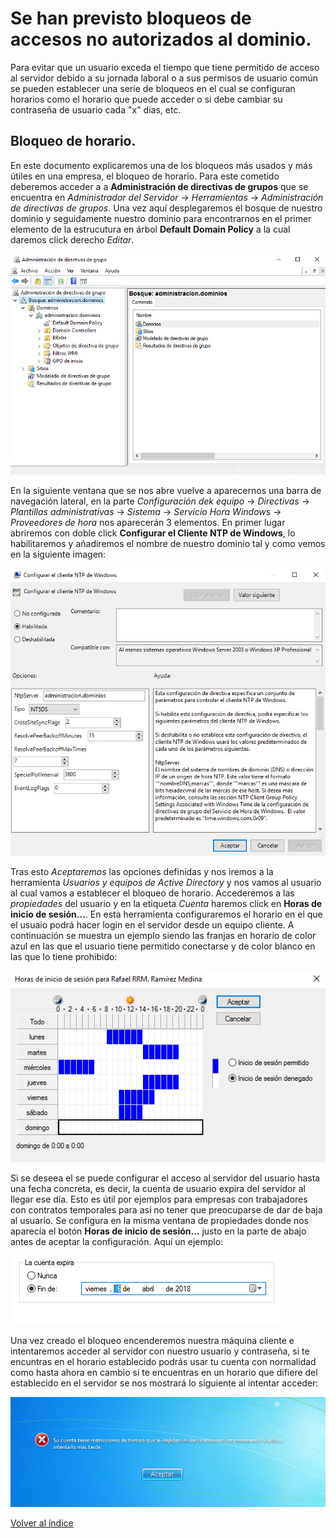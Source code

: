 # Se han previsto bloqueos de accesos no autorizados al dominio.

Para evitar que un usuario exceda el tiempo que tiene permitido de acceso al servidor debido a su jornada laboral o a sus permisos de usuario común se pueden establecer una serie de bloqueos en el cual se configuran horarios como el horario que puede acceder o si debe cambiar su contraseña de usuario cada "x" días, etc.

## Bloqueo de horario.

En este documento explicaremos una de los bloqueos más usados y más útiles en una empresa, el bloqueo de horario. Para este cometido deberemos acceder a a **Administración de directivas de grupos** que se encuentra en *Administrador del Servidor* -> *Herramientas* -> *Administración de directivas de grupos*. Una vez aquí desplegaremos el bosque de nuestro dominio y seguidamente nuestro dominio para encontrarnos en el primer elemento de la estrucutura en árbol **Default Domain Policy** a la cual daremos click derecho *Editar*. 

![alt text](https://github.com/raframmed/administracion_del_acceso_al_dominio/blob/master/assets/images/b/1_administracion_directivas.png "Paso 1")

En la siguiente ventana que se nos abre vuelve a aparecernos una barra de navegación lateral, en la parte *Configuración dek equipo* -> *Directivas* -> *Plantillas administrativas* -> *Sistema* -> *Servicio Hora Windows* -> *Proveedores de hora* nos aparecerán 3 elementos. En primer lugar abriremos con doble click **Configurar el Cliente NTP de Windows**, lo habilitaremos y añadiremos el nombre de nuestro dominio tal y como vemos en la siguiente imagen:

![alt text](https://github.com/raframmed/administracion_del_acceso_al_dominio/blob/master/assets/images/b/2_configurar_cliente.png "Paso 2")

Tras esto *Aceptaremos* las opciones definidas y nos iremos a la herramienta *Usuarios y equipos de Active Directory* y nos vamos al usuario al cual vamos a establecer el bloqueo de horario. Accederemos a las *propiedades* del usuario y en la etiqueta *Cuenta* haremos click en **Horas de inicio de sesión...**. En esta herramienta configuraremos el horario en el que el usuaio podrá hacer login en el servidor desde un equipo cliente. A continuación se muestra un ejemplo siendo las franjas en horario de color azul en las que el usuario tiene permitido conectarse y de color blanco en las que lo tiene prohibido:

![alt text](https://github.com/raframmed/administracion_del_acceso_al_dominio/blob/master/assets/images/b/3_horas.png "Paso 3")

Si se deseea el se puede configurar el acceso al servidor del usuario hasta una fecha concreta, es decir, la cuenta de usuario expira del servidor al llegar ese día. Esto es útil por ejemplos para empresas con trabajadores con contratos temporales para así no tener que preocuparse de dar de baja al usuario. Se configura en la misma ventana de propiedades donde nos aparecía el botón **Horas de inicio de sesión...** justo en la parte de abajo antes de aceptar la configuración. Aquí un ejemplo:

![alt text](https://github.com/raframmed/administracion_del_acceso_al_dominio/blob/master/assets/images/b/4_caducacion.png "Paso 4")

Una vez creado el bloqueo encenderemos nuestra máquina cliente e intentaremos acceder al servidor con nuestro usuario y contraseña, si te encuntras en el horario establecido podrás usar tu cuenta con normalidad como hasta ahora en cambio si te encuentras en un horario que difiere del establecido en el servidor se nos mostrará lo siguiente al intentar acceder:

![alt text](https://github.com/raframmed/administracion_del_acceso_al_dominio/blob/master/assets/images/b/5_sin_acceso.png "Paso 5")

[Volver al índice](https://github.com/raframmed/administracion_del_acceso_al_dominio/blob/master/README.md)
